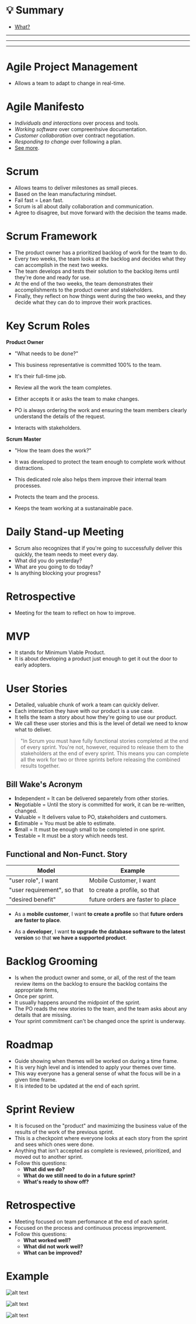 # 💡 Summary
- [What?](https://github.com/LuisValgoi/5Things1DevShouldKnow/blob/master/Refactoring/REFACTORING.md#what-should-i-refactor-it)
---
---
---
# Agile Project Management
- Allows a team to adapt to change in real-time.

# Agile Manifesto
- *Individuals and interactions* over process and tools.
- *Working software* over compreenhsive documentation.
- *Customer collaboration* over contract negotiation.
- *Responding to change* over following a plan.
- [See more](http://agilemanifesto.org/principles.html).

# Scrum
- Allows teams to deliver milestones as small pieces.
- Based on the lean manufacturing mindset.
- Fail fast = Lean fast.
- Scrum is all about daily collaboration and communication.
- Agree to disagree, but move forward with the decision the teams made.

# Scrum Framework
- The product owner has a prioritized backlog of work for the team to do.
- Every two weeks, the team looks at the backlog and decides what they can accomplish in the next two weeks.
- The team develops and tests their solution to the backlog items until they're done and ready for use.
- At the end of the two weeks, the team demonstrates their accomplishments to the product owner and stakeholders.
- Finally, they reflect on how things went during the two weeks, and they decide what they can do to improve their work practices.

# Key Scrum Roles
**Product Owner**
- "What needs to be done?"

- This business representative is committed 100% to the team. 

- It's their full-time job.

- Review all the work the team completes.

- Either accepts it or asks the team to make changes.

- PO is always ordering the work and ensuring the team members clearly understand the details of the request.

- Interacts with stakeholders.


**Scrum Master**
- "How the team does the work?"

- It was developed to protect the team enough to complete work without distractions.

- This dedicated role also helps them improve their internal team processes.

- Protects the team and the process.

- Keeps the team working at a sustanainable pace.


# Daily Stand-up Meeting
- Scrum also recognizes that if you're going to successfully deliver this quickly, the team  needs to meet every day.
- What did you do yesterday?
- What are you going to do today?
- Is anything blocking your progress?

# Retrospective
- Meeting for the team to reflect on how to improve.

# MVP
- It stands for Minimum Viable Product.
- It is about developing a product just enough to get it out the door to early adopters.

# User Stories
- Detailed, valuable chunk of work a team can quickly deliver.
- Each interaction they have with our product is a use case.
- It tells the team a story about how they're going to use our product. 
- We call these user stories and this is the level of detail we need to know what to deliver.

> "In Scrum you must have fully functional stories completed at the end of every sprint. You're not, however, required to release them to the stakeholders at the end of every sprint. This means you can complete all the work for two or three sprints before releasing the combined results together.

## Bill Wake's Acronym
- **I**ndependent   = It can be delivered separetely from other stories.
- **N**egotiable    = Until the story is committed for work, it can be re-written, changed.
- **V**aluable      = It delivers value to PO, stakeholders and customers.
- **E**stimable     = You must be able to estimate.
- **S**mall         = It must be enough small to be completed in one sprint.
- **T**estable      = It must be a story which needs test.

## Functional and Non-Funct. Story

| Model                         | Example                           | 
|-------------------------------|-----------------------------------|
| "user role", I want           | Mobile Customer, I want           | 
| "user requirement", so that   | to create a profile, so that      |
| "desired benefit"             | future orders are faster to place |

- As a **mobile customer**, I want **to create a profile** so that **future orders are faster to place**.

- As a **developer**, I want **to upgrade the database software to the latest version** so that **we have a supported product**.

# Backlog Grooming 
- Is when the product owner and some, or all, of the rest of the team review items on the backlog to ensure the backlog contains the appropriate items,
- Once per sprint.
- It usually happens around the midpoint of the sprint.
- The PO reads the new stories to the team, and the team asks about any details that are missing.
- Your sprint commitment can't be changed once the sprint is underway.

# Roadmap
- Guide showing when themes will be worked on during a time frame.
- It is very high level and is intended to apply your themes over time.
- This way everyone has a general sense of what the focus will be in a given time frame.
- It is inteded to be updated at the end of each sprint.

# Sprint Review
- It is focused on the "product" and maximizing the business value of the results of the work of the previous sprint.
- This is a checkpoint where everyone looks at each story from the sprint and sees which ones were done. 
- Anything that isn't accepted as complete is reviewed, prioritized, and moved out to another sprint.
- Follow this questions:
    - **What did we do?**
    - **What do we still need to do in a future sprint?**
    - **What's ready to show off?**

# Retrospective
- Meeting focused on team perfomance at the end of each sprint.
- Focused on the process and continuous process improvement.
- Follow this questions:
    - **What worked well?**
    - **What did not work well?**
    - **What can be improved?**

# Example
![alt text](https://i.imgur.com/3HfvkSb.png)

![alt text](https://i.imgur.com/KzCg29G.png)

![alt text](https://i.imgur.com/cQt254Q.png)